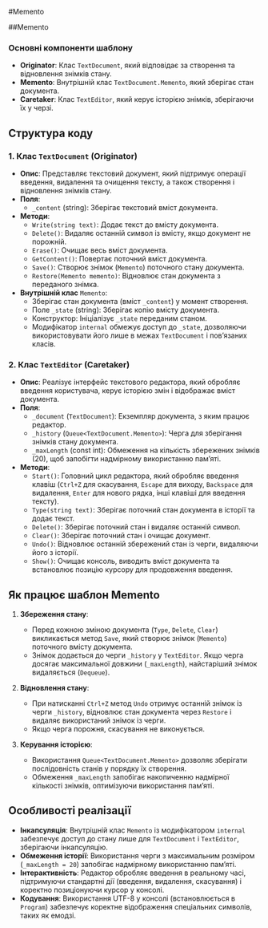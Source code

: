 #Memento

##Memento

### Основні компоненти шаблону

- **Originator**: Клас `TextDocument`, який відповідає за створення та відновлення знімків стану.
- **Memento**: Внутрішній клас `TextDocument.Memento`, який зберігає стан документа.
- **Caretaker**: Клас `TextEditor`, який керує історією знімків, зберігаючи їх у черзі.

## Структура коду

### 1. Клас `TextDocument` (Originator)

- **Опис**: Представляє текстовий документ, який підтримує операції введення, видалення та очищення тексту, а також створення і відновлення знімків стану.
- **Поля**:
  - `_content` (string): Зберігає текстовий вміст документа.
- **Методи**:
  - `Write(string text)`: Додає текст до вмісту документа.
  - `Delete()`: Видаляє останній символ із вмісту, якщо документ не порожній.
  - `Erase()`: Очищає весь вміст документа.
  - `GetContent()`: Повертає поточний вміст документа.
  - `Save()`: Створює знімок (`Memento`) поточного стану документа.
  - `Restore(Memento memento)`: Відновлює стан документа з переданого знімка.
- **Внутрішній клас** `Memento`:
  - Зберігає стан документа (вміст `_content`) у момент створення.
  - Поле `_state` (string): Зберігає копію вмісту документа.
  - Конструктор: Ініціалізує `_state` переданим станом.
  - Модифікатор `internal` обмежує доступ до `_state`, дозволяючи використовувати його лише в межах `TextDocument` і пов’язаних класів.

### 2. Клас `TextEditor` (Caretaker)

- **Опис**: Реалізує інтерфейс текстового редактора, який обробляє введення користувача, керує історією змін і відображає вміст документа.
- **Поля**:
  - `_document` (`TextDocument`): Екземпляр документа, з яким працює редактор.
  - `_history` (`Queue<TextDocument.Memento>`): Черга для зберігання знімків стану документа.
  - `_maxLength` (const int): Обмеження на кількість збережених знімків (20), щоб запобігти надмірному використанню пам’яті.
- **Методи**:
  - `Start()`: Головний цикл редактора, який обробляє введення клавіш (`Ctrl+Z` для скасування, `Escape` для виходу, `Backspace` для видалення, `Enter` для нового рядка, інші клавіші для введення тексту).
  - `Type(string text)`: Зберігає поточний стан документа в історії та додає текст.
  - `Delete()`: Зберігає поточний стан і видаляє останній символ.
  - `Clear()`: Зберігає поточний стан і очищає документ.
  - `Undo()`: Відновлює останній збережений стан із черги, видаляючи його з історії.
  - `Show()`: Очищає консоль, виводить вміст документа та встановлює позицію курсору для продовження введення.

## Як працює шаблон Memento

1. **Збереження стану**:

   - Перед кожною зміною документа (`Type`, `Delete`, `Clear`) викликається метод `Save`, який створює знімок (`Memento`) поточного вмісту документа.
   - Знімок додається до черги `_history` у `TextEditor`. Якщо черга досягає максимальної довжини (`_maxLength`), найстаріший знімок видаляється (`Dequeue`).

2. **Відновлення стану**:

   - При натисканні `Ctrl+Z` метод `Undo` отримує останній знімок із черги `_history`, відновлює стан документа через `Restore` і видаляє використаний знімок із черги.
   - Якщо черга порожня, скасування не виконується.

3. **Керування історією**:

   - Використання `Queue<TextDocument.Memento>` дозволяє зберігати послідовність станів у порядку їх створення.
   - Обмеження `_maxLength` запобігає накопиченню надмірної кількості знімків, оптимізуючи використання пам’яті.

## Особливості реалізації

- **Інкапсуляція**: Внутрішній клас `Memento` із модифікатором `internal` забезпечує доступ до стану лише для `TextDocument` і `TextEditor`, зберігаючи інкапсуляцію.
- **Обмеження історії**: Використання черги з максимальним розміром (`_maxLength = 20`) запобігає надмірному використанню пам’яті.
- **Інтерактивність**: Редактор обробляє введення в реальному часі, підтримуючи стандартні дії (введення, видалення, скасування) і коректно позиціонуючи курсор у консолі.
- **Кодування**: Використання UTF-8 у консолі (встановлюється в `Program`) забезпечує коректне відображення спеціальних символів, таких як емодзі.


